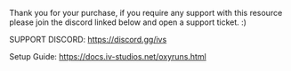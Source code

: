 Thank you for your purchase, if you require any support with this resource please join the discord linked below and open a support ticket. :)

SUPPORT DISCORD: https://discord.gg/ivs

Setup Guide: https://docs.iv-studios.net/oxyruns.html
